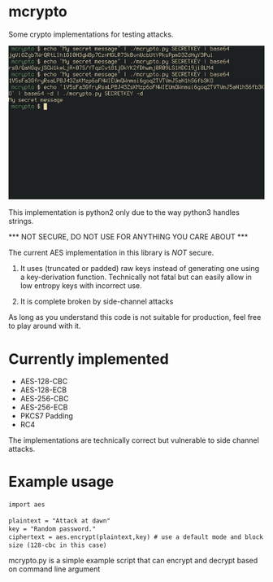 # mcrypto

Some crypto implementations for testing attacks.

![Screenshot](screenshot.png)

This implementation is python2 only due to the way python3 handles
strings.

*** NOT SECURE, DO NOT USE FOR ANYTHING YOU CARE ABOUT ***

The current AES implementation in this library is *NOT* secure.

1. It uses (truncated or padded) raw keys instead of generating one
   using a key-derivation function. Technically not fatal but can
   easily allow in low entropy keys with incorrect use.

2. It is complete broken by side-channel attacks

As long as you understand this code is not suitable for production,
feel free to play around with it.

# Currently implemented

- AES-128-CBC
- AES-128-ECB
- AES-256-CBC
- AES-256-ECB
- PKCS7 Padding
- RC4

The implementations are technically correct but vulnerable to side
channel attacks.

# Example usage

    import aes

    plaintext = "Attack at dawn"
    key = "Random password."
    ciphertext = aes.encrypt(plaintext,key) # use a default mode and block size (128-cbc in this case)

mcrypto.py is a simple example script that can encrypt and decrypt based on command line argument

